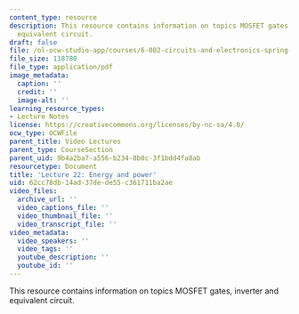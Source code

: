 ```yaml
---
content_type: resource
description: This resource contains information on topics MOSFET gates, inverter and
  equivalent circuit.
draft: false
file: /ol-ocw-studio-app/courses/6-002-circuits-and-electronics-spring-2007/62cc78db14ad37dede55c361711ba2ae_6002_l22.pdf
file_size: 118780
file_type: application/pdf
image_metadata:
  caption: ''
  credit: ''
  image-alt: ''
learning_resource_types:
- Lecture Notes
license: https://creativecommons.org/licenses/by-nc-sa/4.0/
ocw_type: OCWFile
parent_title: Video Lectures
parent_type: CourseSection
parent_uid: 9b4a2ba7-a556-b234-8b0c-3f1bdd4fa8ab
resourcetype: Document
title: 'Lecture 22: Energy and power'
uid: 62cc78db-14ad-37de-de55-c361711ba2ae
video_files:
  archive_url: ''
  video_captions_file: ''
  video_thumbnail_file: ''
  video_transcript_file: ''
video_metadata:
  video_speakers: ''
  video_tags: ''
  youtube_description: ''
  youtube_id: ''
---
```

This resource contains information on topics MOSFET gates, inverter and equivalent circuit.